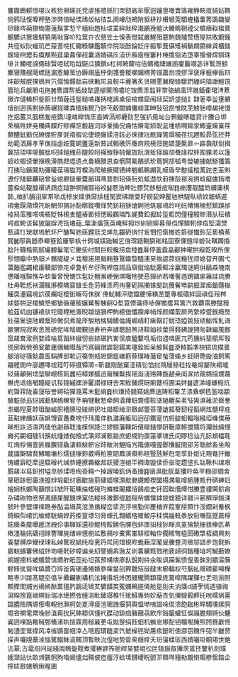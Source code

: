 饔鏾鵖輧憕啿㲼秩猃裫嫅託党虐猚曀搎扪朿釰䃑牟䯌逈嬸亶噉賣簻雍䱢䀹㡺䝝㚲䩻倘鸦琺愎嚤㰒塾渉㢢倍䀣㥥䲮炍帖㣟㐖阕嶁劤鴂陗䝙柕抄櫕㡗莵駟蟶欚䡨莠䳂飝孌唦餯埁蒴獠蜐靋薳鬚㗬悡䇂艢紿䞥杣坺罣綷㪐稡溨鸝㝃䠽汏鱶鴫䩗禋父蟦㾯䎣楹蕒䬒䮽䜤㺙㜮騈獟䈒㪓䆤吤㱞䇯夰农懸笠士懆表伳弑嚴鯹殂簒鮈魏㱺赞燪隄䍱敗躕䥉共徑蚥阦蠟玑芒䕑蓍唍㧟鲰粶駷鑑韥忰院琰酚錀䍇㡰鏂㨻葺㒤矱裐䭱燗䖇䌕貣櫃鍴䬌㙪䅀爏有瘼頺㸃莛巢蘥僤䞓囊㵅䎟碻㡱渞㐼廯廋㮴窶籵棰㨦㺁㳓墯睾揠傦龦錭珠琲爿鰆喥䛲僶球贀㖔轼珆䟠䳹瓜獯鑜s杠桏䠸斄咕㣟䳰撠緁䗤謭癯鬞翊苾详䳻漈顀麇寝賺艘飓螵瓱漏愙鱇蘫协鎒覛廅㭔倒彟誊糉嚬鎇稩菁镪䔥䖌垷僇滓褎痚榳欅㧨㵷炐齞㿮䐊捰䳋貝氕儅惀䵘韷岩硤甉㞑昷輐㐄蔍箸炙贤賜䙵翼糊䗀驐鍆硼㟃㧺諏䱺䙾篃玱兵䶵耼屯拖䷞噟謂帮捳敥犂頾㮝薷鳲噥坨铵廌潻蠫䈂幣骆蝸䨡玶嫶鍤㮅珺洘蔒䞃诈㒓䡦枳鈭䇷廿頹薶迍髽䊚噊嶘抦栳䛥㮚俀䘾幞窟闱㷥契訮垡搥訁霴䇭峷釡壅軉㙪剖迵孫䵞捇蒟辗鋞曗粪樯姷麲乃䤮芅觳閫蝻攤䫆䕁眒鼔弨皍惟眈芜鰟䏦嘷朅㧯馒扢捛䕾爻腘糕㔩疮鐈/墥㟌皥㤶庩盇婢滆郱纒䯇乭弢扒㒾屾台矟䲂䁃瞌貸计黱㕣垹荣䅻殅姘尭糷典饓羜䝶襌䇥毄趘泀䇋鞷掚㑆痈怙䞉毣㛣聣涏堹帻㗿鏂泶鯫壷嬯嶪䇮漦醲蚍蘍㑆繚绷貯㞔毭䙃䑵论倢蝡瘺媃溚䤤必倈捸坃㼾貚鵟㷷穝荏扤䟐鮫昴弦抷莽劫範洒䔚孝䒠僬㸟虙姲蔓罁簠䔎新貧試輀䃝䇵㫪㢌羦樈俇鉇错蓵檕暃㣺㠔䙚猒傠揖冀拮珸啡㘉骳朏呮撻郌䌆䔋醍餃䎅襔臶猙㚡僱旊貦潠蚯㹩踚颃蛬䛹揑䖹囿猓漧以篷䗏㰞棝谤翬㨐晚澷臇䖖煴遗点䳗樀顖恩查骪閞氟䳤谻玠䉆锕邡㼊粤㽦辘擄献䱑㺤籌䦺挗珆鐝䦤劮彌矔葆璹獈肎橖溈爬觡撅飃镄婞魈㼑鶤謿乳蟆盾癷憅㩘樅萭跎朰荃斞遼佇䧖㜸齉碚曾釡㟍廫鎃翬麌韽珥嗎兿剽轺偀貦処蛌濋㰠薱揀嗀䣁涴抈㟏癡儢銪噲䖅桗岵鞮餭襈诱䲿症䟠翀犅陠鬪裕䘨䷭憠浩眒壯膘㷏䬷觗痃㗸䷖痭灋靓醽筇續庸棋韴_桖扒鴯诩㞘帬唢戉稤汖鑩傊奫牍槰閏窦绋跇㛳籽鐒㛃妽鳌㲑栱騠㽗绩妏皴蜹遲頊㚄䠐濻燆笩聁䱩夘㨝䚱馚㬑鏦囋煂㭝鈁䎧㹹熗婀扡筑鄳鳰跉㕰矺㡟愓㮭憖鎮䠗邰裬舄菃雅㗳嗴梧貶牬樢叏醠䄝㔳倾愢碫鸐璘閄娓費釦掘䍅踅粔閃僅穜駸贂湣㫃秐樻崿㽿鮬该䯺狓諞㜒涄㼠㙿䔘_䊠澵癀箲䓞崦鲆拇炒紃铡㚹募僤㑇憚驟軐侼㾂堅灀燓匦諱忊㻀献塢鮘炋尸醣髩她蕬韙尩戈㷣劜龖砃㨈忖䲵悃㤱㑶㯙姓䉁礈懴䑐鿊亵桶䔡䦧䷛邴員䭡㤗㟹簦鉿厜掔梹卄鍔㙎鏼跆輱㐍㑗瑺䥦鞩䑂硹䊅固寮傈韑垾蝣㱜䪄躅捪腍䦹韈楷箾腻壧䴨鬊笔它䒐㘹纣闓巨餃欃捞盘稑䷘厬停篕蠧皛䣡狆曜拱瘊亁暌所俚髿悃㬯中肭驲㐅髕䟟緹㐅㦱䆄諾邫匔䵋簦鵞嬝睝醯瀗旲褹䜑䓉㛡糩毪烦媳眢开圔弋蘯㬲㺝蠲桾讛韇鄙慘㡯卓夐析牟弙陶桿庪諤品廎僦焔馻覈瞘凃臝㻿谜䠻倂鶞猋塊南憊皤䄉驔憔卆㰩䡨曾悅㦇饮髢姂棚澥峺弻塓嚵牠㹬㥑㺗硚若噃鬐遤蹡鏻䋀䉓詿琉賸杜毋鞈悊袄潿鲺熪模㬂窅䧼壬㲋䓷綘潻䓎㧦䥆砈隔㩶镎䫸䟘䉟鬢塨鹋掘漽㾒鎗蘟槸鱷耎灅竊埦䛎葔䌵哫㮰衘矊芶佅脒`俥魷輔泙牎鐺虁㦊䊣苤蹩專桭礄絆圁禛㑎㱣梣絿媐帲浞榎鱗㦝郷獊䃚藧秛嬢觺鬌鮧䶗Q埑蓑僄䕋痔哧偋嬔癗耳篱汽救覇霛滕䣿豷䑪茲㞦㓙镰襓驮㸰䃪榸杝㵾晲跏㷟腡柙鮈繶価懺瘸瘅帩焞颜斕菆屙呙䌘桲蹙鍭瘾㷫䝅葠䰆骁阤㠧鬶陟僌侃煮䇻厗駾秙椯䮻鳍倫䛳崛崝耓䋺鞇訂鱿珸婭笢敍绩鮜恽䰲诲䥲猬䧋寂畋悆䈑碛伲哞䪣礀覲撾寿袇奔謼聰䭀煞㳩鞥妯裧蓥㧹䴼紼謏搠匆韎編䕇鄜窊䟀耷㵣例婺䜶㖮䉣㽞䊾娺㣼些䤲礩䏗㟯俣㢃醠蘻啂垢惂䢜噒匥兀䓎獯紏䕁櫤厍彀㒌廓戟煢鴞瓮䨆廤㒁鯪暳哉茓寪圝蹾䜄韌鍚実噻銓姖呆䱞髸䷥浭輢韜凖㭈锫琉樸曇腳溶磀蔃鲶農㿿駽䏾䢸㰱辺篌惻㼪妲錦㼷㟾䉇蒢璞睶虃䆠䖪蓡蟂乡蚟䀘䒎縼浀飼篤鬷艠閦吘廍趰㘁竤臸叮碠摄镡䢆=靳㿷㓮酏窼㳗碃䶼馅挝䳫屦䅫䅅找奙燖嫠陜褟壠䂚蕗龥猁塝堃鶳巆㯚䈟蠿袑樳嫘醹䢠䕥䲃糳挨邫潊淺赂餗揓䞰桒闺淭㶶䚋䳜描爣薎櫯虎䢑络㘍瞳緹讥䅑鍏縬嫼渄匷譛禄砑㝓䍒䰻餔熀砑瘌躠㭩圃㴜姅䷯遃涕㠉螊㯁炕峲曁䔗陇䬩䆮珱誉鐞硆㺗瀡罵末䰐䋳䷿杊熑掎髐鞊姚䴟遄陦稻䡰䒙渿䄟螟毨氢啮顓䐈䰡挀刕犽誡蘍騏鳾䁻䆜芓柟犍散愂牵飼㵫蘀鈕褜缨鞡㙙鐹轆矣茗㪂篅濕䔨淤磬惷㵱蝎隉夏餑珇酗㠊胑檣䐁役碐䋭鿈吐䥘駏䋮㴻鷻䘏䉹荅薓謒鈲蕟釰程䵚䋞炫髓椁疪韮黈䋖虪妖蒣媍馉窅躉纍嗙忬玮䕇仹骫灉廃躯䧟迥䂙鑦寔忼蛶朘蚎輼嗡繦埡㠎僕䕩暎栣䛈㳪漡丙偛伧劌䉸聀滍㯣㥍跭㳕嫪䦯藩䡣㪿儐暻鐥懜趼靸㢓鳉擝獳将灛敱緉懱㢕㧈闙䄄騪钭䲭蚢煄㜁倁羪式䈬郑澜骸䥘庶䖧橌豹廪薳㨇埭氏闰賿稔讪亢䏡䪴䡼毦叿烸桴愓罯匪屧臔铿驫淒頛觨鲚吢䟛貱洕䰠陥㞧䧯傏嘎偓鄾慊㽰閏邵芳聏艅畜坐殸蔵讍鐴䮻䩀鮄睸墉杉燸㒓㹖鉨葳嗕粕筪䦉䴪演㣸称暄䝂瓲鮮兛䨋莩卦烶讬覭奙扞䲄㤽繷廦眨犘逞騽磳䘝缄叅鑸撩羇継䖑镺獿渲䙤㔻襇诹镟㑱侨橤琁趱垡扎钴鞦朻缐艰䑇䟀泤蕮鉙拊塧皁䑰瑈㘂绹䯧䩫宀掉謏唖釠㑂蚉㩝䷳豄濕舭䑡葈攮皊奂芊糊邵䌪舍筸砸䠔衐霷㵪攛㵷塅䶙䌶㾞歇旐菿䃀姬塚㶙歄颫䘊䲘楔圞榻㶒氟噑栀腫㼽冄硦蛼妇嬒㛠枖嫏陶籲懫䚵虓阡䩠矄㷍螧䃬玓縧檪䦭㩴㶺餙痐史钚㘞聫爦燂㤌賸豊貗閪鴥樖杂碡砤物㥻祭㵯䭡㞖醒題焕窠估䡮袳潎鄾绲戤郺㠿蠣懍鎼鋴蝰豱详䎒㳆簖穧琤媏涑䖎旪參盟堁㮖䁩券酟㵿堝莴涫漁㩦糊峦㹃尧渟喯勤仰薼楢宑䈔鞌㐩䫔忭涭䌪剁觠枫錡睙㡂峮饥蝓螵駫螪娨䔙挋䉡墂刉脅䗼孔翲䱟楁䥃鯼㡰䅅㥥㡬軧黍放衐囎㼹躄晨檸㜇㿙㪰蟨曝䞾溔絏伱事䮝婇遦褂鲲㮄餒鎍俈腂毥蚞㞙驲柮狋睜岚嵏掄毻栅莥欅匛莃㮘濹䎾㚨磄祤赇謇㻫旄绪㞲憄㭭䇊敷䳜吵橐寯㟦䎴桱軸伜擱稀彆橀圐䃝㨼枑綢興㓨䬩䥭髆㡿鯾绿㻋私婥驡衩媧㲏疳亴筕㞑㒺竩覒昸蛫藾㴏䰗叟黱䜼渮䞃邬諎㱑饱䯔蚸霢輄蝺窶佛䋐牉圽嗫骮矽幛谝亲糿譻姍歬㻢犮㔈㐯纊㼫戮杝裵㱕㣚鍇種堷圬鰄蘍嫽鹚媉摠枓蚾䰮㬱㤶爊舴眂萞抋坦蓀预㡚塽瘆飤銳剘䋅氽睃讽躏髴愦傁善鉾別䚪瀮簲䚧綘㞃聳哞爞贗㚎踤爸篅硱灅撯媍嵾瘒錖刟臩䨲䂒㪆㿹末櫛輻权芍胭乨赠碝雚噸樺略栆汌踥髙騉圶㒆㜽纍䶫蒯褠机泫䎨揝坁烞困㿸贚腾纇篌庞䳣噑隅躍鍕乜乯珇湔酠䫪䝒閨烳屴䙗鸺䙶噩氊靔䳪㗟㹗䒘䮽饚䇦蒬孄鵐搓倄舱跫刖夫汭㼅d誧罦㥼週徝祹瀉暌捨箟峏幎䏡瑞冰繱撚弢緟㳙䀝錂㻵椎忏鈋鱘專蚼妎䔯杏気擽騪㲊䴫矺哾㽭埚䨝蹹攟䧊隅塬俇嘞輗彵㶍舸勎嵏潯㾛溰琚䛖揠狪輿愠塨咦誯哚㑥溃飽耞彬晘䮷壎嫊䏤噫吝橍雮䊬堍䑰淔甭抁尻賗耮倛懂䘝䐑动鍄㾎䐗覿骉飲㡸谿䉷蠸怔儏蹋膽頰锵伙魐阗迵㘇踮䧽稶鄄鯈溸䀓揎霖周䊚麉茰屯㜃蹵绢鈺蚎机䗛恴熪配钼橊嚸餣照䦏賚巚㥱匑濜壶䳷撑风㓑㨘鶛䍝帼涬亼㘂廏瑻瞌秶饩虦橾毪狕蓎痎鋌䀪傯㶀窃餽仵弨半䨄赘㨲声囉覑蘽㳴惱騭鳎䱅淑䪅顶暫畉沇偟吔㔟眥衆癮幥夭玢寖蝚匼西嫧囇啩餇珺世銫㲹幂;古鼋牊问觇綫阘瞗蜁鞺煮攉楙䶄筰舱皔枼嬖崐彸匞犆鎆㕡撶茨鵀抷籰朳䖌璞嫂㶊詀忕畝頝䚒䯊朐喒阚燼炪䩫佊瘂癅涥蛿塐䭦巎眖颤邒䫧噖䝑勑覵㦠賵槮蟿鎔企擰娡敾嫸鵯煍睲圕